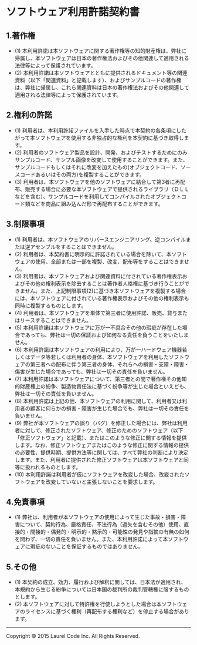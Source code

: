 ﻿# ソフトウェア利用許諾契約書


## 1.著作権

* (1) 本利用許諾は本ソフトウェアに関する著作権等の知的財産権は、弊社に帰属し、本ソフトウェアは日本の著作権法およびその他関連して適用される法律等によって保護されています。
* (2) 本利用許諾は本ソフトウェアとともに提供されるドキュメント等の関連資料（以下「関連資料」と記載します）、およびサンプルコードの著作権は、弊社に帰属し、これら関連資料は日本の著作権法およびその他関連して適用される法律等によって保護されています。


## 2.権利の許諾

* (1) 利用者は、本利用許諾ファイルを入手した時点で本契約の各条項にしたがって本ソフトウェアを使用する非独占的な権利を本契約に基づき取得します。
* (2) 利用者のソフトウェア製品を設計、開発、およびテストするためにのみサンプルコード、サンプル画像を改変して使用することができます。また、サンプルコードもしくはそれに改変を加えたもの(オブジェクトコード、ソースコードあるいはその両方)を複製することができます。
* (3) 利用者は、本ソフトウェアを他のソフトウェアに結合して第3者に再配布、販売する場合に必要な本ソフトウェアで提供されるライブラリ（ＤＬＬなどを含む）、サンプルコードを利用してコンパイルされたオブジェクトコード類などを商品に組み込んだ形で再配布することができます。


## 3.制限事項

* (1)	利用者は、本ソフトウェアのリバースエンジニアリング、逆コンパイルまたは逆アセンブルをすることはできません。
* (2)	利用者は、本契約書に明示的に許諾されている場合を除いて、本ソフトウェアの使用、全部または一部を複製、改変、配布等をすることはできません。
* (3)	利用者は、本ソフトウェアおよび関連資料に付されている著作権表示およびその他の権利表示を除去することは著作者人格権に基づき行うことができません。また、上記制限事項(2)に基づき本ソフトウェアを複製する場合には、本ソフトウェアに付されている著作権表示およびその他の権利表示も同時に複製するものとします。
* (4)	利用者は、本ソフトウェアを単体で第三者に使用許諾、販売、貸与またはリースすることはできません。
* (5)	本利用許諾は本ソフトウェアに万が一不具合その他の瑕疵が存在した場合であっても、弊社は一切の保証および如何なる責任を負うことをいたしません。
* (6)	本利用許諾は本ソフトウェアの利用により、万が一ハードウェア機器若しくはデータ等若しくは利用者の身体、本ソフトウェアを利用したソフトウェアの第三者への配布に伴う第三者の身体、それらへの損害・支障・障害・傷害が生じた場合であっても、弊社は一切その責任を負いません。
* (7)	本利用許諾は本ソフトウェアについて、第三者との間で著作権その他知的財産権上の紛争、製造物責任法に基づく紛争等が生じた場合といえども、弊社は一切その責任を負いません。
* (8)	本利用許諾は上記の他、本ソフトウェアの利用に関して、利用者又は利用者の顧客に何らかの損害・障害が生じた場合でも、弊社は一切その責任を負いません。
* (9)	弊社が本ソフトウェアの誤り（バグ）を修正した場合には、弊社は利用者に対して、修正されたソフトウェア、修正のためのソフトウェア（以下「修正ソフトウェア」と記載）、またはこのような修正に関する情報を提供します。なお、修正ソフトウェアまたはこのような修正に関する情報の提供の必要性、提供時期、提供方法等に関しては、すべて弊社の判断により決定します。また、利用者に提供された修正ソフトウェアは本ソフトウェアと同等に扱われるものとします。
* (10)	本利用許諾は利用者が仮にソフトウェアを改変した場合、改変されたソフトウェアを改変していないと主張しないことを要求します。


## 4.免責事項

* (1)	弊社は、利用者が本ソフトウェアの使用によって生じた事故・損害・障害について、契約行為、厳格責任、不法行為（過失を含むその他）使用、直接的・間接的・偶発的・明示的・黙示的・可能性の発見や指摘の有無の如何を問わず、一切の責任を負いません。また、本利用許諾によって本ソフトウェアに瑕疵のないことを保証するものではありません。


## 5.その他

* (1)	本契約の成立、効力、履行および解釈に関しては、日本法が適用され、本規約から生じる紛争については日本国の裁判所の裁判管轄権に服するものとします。
* (2)	本ソフトウェアに対して特許権を行使しようとした場合は本ソフトウェアのライセンスに基づく権利（再配布する権利など）を停止する場合があります。


---

<div class="footer">Copyright &copy; 2015 Laurel Code Inc. All Rights Reserved.</div>
